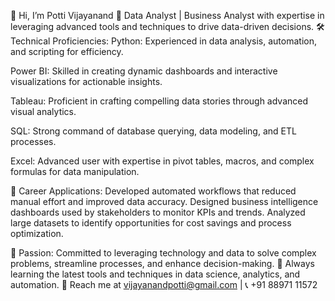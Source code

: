 👋 Hi, I’m Potti Vijayanand
💼 Data Analyst | Business Analyst with expertise in leveraging advanced tools and techniques to drive data-driven decisions.
🛠 Technical Proficiencies:
Python: Experienced in data analysis, automation, and scripting for efficiency.

Power BI: Skilled in creating dynamic dashboards and interactive visualizations for actionable insights.

Tableau: Proficient in crafting compelling data stories through advanced visual analytics.

SQL: Strong command of database querying, data modeling, and ETL processes.

Excel: Advanced user with expertise in pivot tables, macros, and complex formulas for data manipulation.

🌟 Career Applications:
Developed automated workflows that reduced manual effort and improved data accuracy.
Designed business intelligence dashboards used by stakeholders to monitor KPIs and trends.
Analyzed large datasets to identify opportunities for cost savings and process optimization.

🚀 Passion: Committed to leveraging technology and data to solve complex problems, streamline processes, and enhance decision-making.
🌱 Always learning the latest tools and techniques in data science, analytics, and automation.
📩 Reach me at vijayanandpotti@gmail.com | 📞 +91 88971 11572

<!---
Vijayanandpotti/Vijayanandpotti is a ✨ special ✨ repository because its `README.md` (this file) appears on your GitHub profile.
You can click the Preview link to take a look at your changes.
--->
